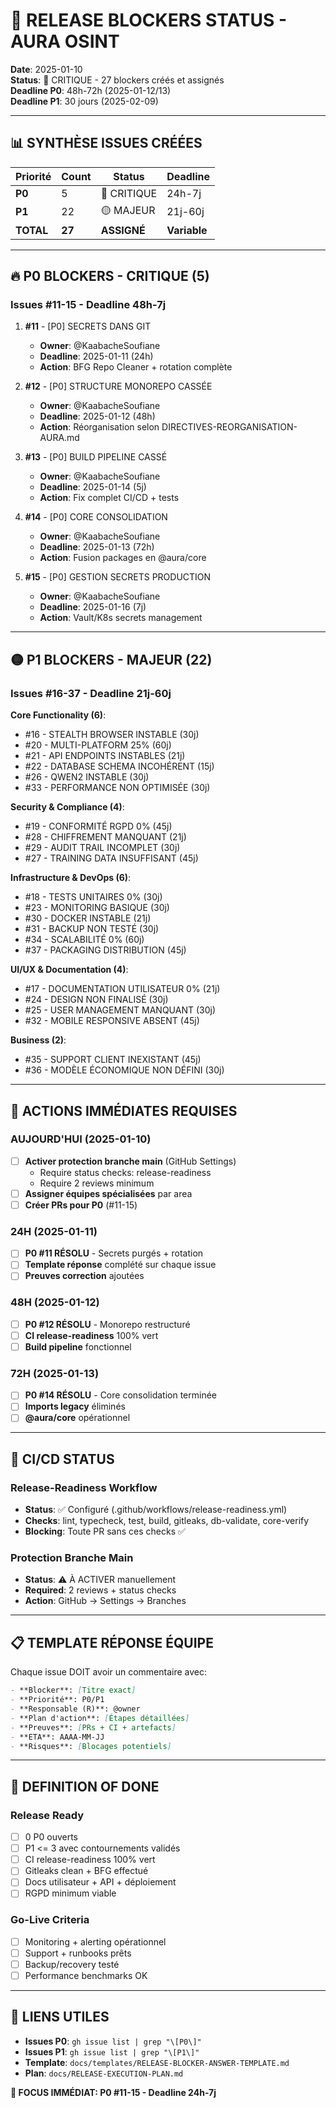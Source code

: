 # 🚨 RELEASE BLOCKERS STATUS - AURA OSINT

**Date**: 2025-01-10  
**Status**: 🔴 CRITIQUE - 27 blockers créés et assignés  
**Deadline P0**: 48h-72h (2025-01-12/13)  
**Deadline P1**: 30 jours (2025-02-09)

---

## 📊 **SYNTHÈSE ISSUES CRÉÉES**

| Priorité | Count | Status | Deadline |
|----------|-------|--------|----------|
| **P0** | 5 | 🔴 CRITIQUE | 24h-7j |
| **P1** | 22 | 🟡 MAJEUR | 21j-60j |
| **TOTAL** | **27** | **ASSIGNÉ** | **Variable** |

---

## 🔥 **P0 BLOCKERS - CRITIQUE (5)**

### Issues #11-15 - Deadline 48h-7j

1. **#11** - [P0] SECRETS DANS GIT
   - **Owner**: @KaabacheSoufiane
   - **Deadline**: 2025-01-11 (24h)
   - **Action**: BFG Repo Cleaner + rotation complète

2. **#12** - [P0] STRUCTURE MONOREPO CASSÉE  
   - **Owner**: @KaabacheSoufiane
   - **Deadline**: 2025-01-12 (48h)
   - **Action**: Réorganisation selon DIRECTIVES-REORGANISATION-AURA.md

3. **#13** - [P0] BUILD PIPELINE CASSÉ
   - **Owner**: @KaabacheSoufiane  
   - **Deadline**: 2025-01-14 (5j)
   - **Action**: Fix complet CI/CD + tests

4. **#14** - [P0] CORE CONSOLIDATION
   - **Owner**: @KaabacheSoufiane
   - **Deadline**: 2025-01-13 (72h)
   - **Action**: Fusion packages en @aura/core

5. **#15** - [P0] GESTION SECRETS PRODUCTION
   - **Owner**: @KaabacheSoufiane
   - **Deadline**: 2025-01-16 (7j)
   - **Action**: Vault/K8s secrets management

---

## 🟡 **P1 BLOCKERS - MAJEUR (22)**

### Issues #16-37 - Deadline 21j-60j

**Core Functionality (6)**:
- #16 - STEALTH BROWSER INSTABLE (30j)
- #20 - MULTI-PLATFORM 25% (60j)  
- #21 - API ENDPOINTS INSTABLES (21j)
- #22 - DATABASE SCHEMA INCOHÉRENT (15j)
- #26 - QWEN2 INSTABLE (30j)
- #33 - PERFORMANCE NON OPTIMISÉE (30j)

**Security & Compliance (4)**:
- #19 - CONFORMITÉ RGPD 0% (45j)
- #28 - CHIFFREMENT MANQUANT (21j)
- #29 - AUDIT TRAIL INCOMPLET (30j)
- #27 - TRAINING DATA INSUFFISANT (45j)

**Infrastructure & DevOps (6)**:
- #18 - TESTS UNITAIRES 0% (30j)
- #23 - MONITORING BASIQUE (30j)
- #30 - DOCKER INSTABLE (21j)
- #31 - BACKUP NON TESTÉ (30j)
- #34 - SCALABILITÉ 0% (60j)
- #37 - PACKAGING DISTRIBUTION (45j)

**UI/UX & Documentation (4)**:
- #17 - DOCUMENTATION UTILISATEUR 0% (21j)
- #24 - DESIGN NON FINALISÉ (30j)
- #25 - USER MANAGEMENT MANQUANT (30j)
- #32 - MOBILE RESPONSIVE ABSENT (45j)

**Business (2)**:
- #35 - SUPPORT CLIENT INEXISTANT (45j)
- #36 - MODÈLE ÉCONOMIQUE NON DÉFINI (30j)

---

## 🎯 **ACTIONS IMMÉDIATES REQUISES**

### **AUJOURD'HUI (2025-01-10)**
- [ ] **Activer protection branche main** (GitHub Settings)
  - Require status checks: release-readiness
  - Require 2 reviews minimum
- [ ] **Assigner équipes spécialisées** par area
- [ ] **Créer PRs pour P0** (#11-15)

### **24H (2025-01-11)**
- [ ] **P0 #11 RÉSOLU** - Secrets purgés + rotation
- [ ] **Template réponse** complété sur chaque issue
- [ ] **Preuves correction** ajoutées

### **48H (2025-01-12)**
- [ ] **P0 #12 RÉSOLU** - Monorepo restructuré
- [ ] **CI release-readiness** 100% vert
- [ ] **Build pipeline** fonctionnel

### **72H (2025-01-13)**
- [ ] **P0 #14 RÉSOLU** - Core consolidation terminée
- [ ] **Imports legacy** éliminés
- [ ] **@aura/core** opérationnel

---

## 🔧 **CI/CD STATUS**

### **Release-Readiness Workflow**
- **Status**: ✅ Configuré (.github/workflows/release-readiness.yml)
- **Checks**: lint, typecheck, test, build, gitleaks, db-validate, core-verify
- **Blocking**: Toute PR sans ces checks ✅

### **Protection Branche Main**
- **Status**: ⚠️ À ACTIVER manuellement
- **Required**: 2 reviews + status checks
- **Action**: GitHub → Settings → Branches

---

## 📋 **TEMPLATE RÉPONSE ÉQUIPE**

Chaque issue DOIT avoir un commentaire avec:
```markdown
- **Blocker**: [Titre exact]
- **Priorité**: P0/P1
- **Responsable (R)**: @owner
- **Plan d'action**: [Étapes détaillées]
- **Preuves**: [PRs + CI + artefacts]
- **ETA**: AAAA-MM-JJ
- **Risques**: [Blocages potentiels]
```

---

## 🎯 **DEFINITION OF DONE**

### **Release Ready**
- [ ] 0 P0 ouverts
- [ ] P1 <= 3 avec contournements validés
- [ ] CI release-readiness 100% vert
- [ ] Gitleaks clean + BFG effectué
- [ ] Docs utilisateur + API + déploiement
- [ ] RGPD minimum viable

### **Go-Live Criteria**
- [ ] Monitoring + alerting opérationnel
- [ ] Support + runbooks prêts
- [ ] Backup/recovery testé
- [ ] Performance benchmarks OK

---

## 🔗 **LIENS UTILES**

- **Issues P0**: `gh issue list | grep "\[P0\]"`
- **Issues P1**: `gh issue list | grep "\[P1\]"`
- **Template**: `docs/templates/RELEASE-BLOCKER-ANSWER-TEMPLATE.md`
- **Plan**: `docs/RELEASE-EXECUTION-PLAN.md`

**🚨 FOCUS IMMÉDIAT: P0 #11-15 - Deadline 24h-7j**